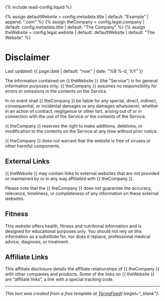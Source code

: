 ---
---

{% include read-config.liquid %}

{% assign defaultWebsite = config.metadata.title | default: "Example" | append: ".com" %}
{% assign theCompany = config.legal.company | default: config.metadata.title | default: "The Company" %}
{% assign theWebsite = config.legal.website | default: defaultWebsite | default: "The Website" %}

# Disclaimer

Last updated: {{ page.date | default: "now" | date: "%B %-d, %Y" }}

The information contained on {{ theWebsite }} (the "Service") is for general information purposes only. {{ theCompany }} assumes no responsibility for errors or omissions in the contents on the Service.

In no event shall {{ theCompany }} be liable for any special, direct, indirect, consequential, or incidental damages or any damages whatsoever, whether in an action of contract, negligence or other tort, arising out of or in connection with the use of the Service or the contents of the Service.

{{ theCompany }} reserves the right to make additions, deletions, or modification to the contents on the Service at any time without prior notice.

{{ theCompany }} does not warrant that the website is free of viruses or other harmful components.

## External Links

{{ theWebsite }} may contain links to external websites that are not provided or maintained by or in any way affiliated with {{ theCompany }}.

Please note that the {{ theCompany }} does not guarantee the accuracy, relevance, timeliness, or completeness of any information on these external websites.

## Fitness

This website offers health, fitness and nutritional information and is designed for educational purposes only. You should not rely on this information as a substitute for, nor does it replace, professional medical advice, diagnosis, or treatment.

## Affiliate Links

This affiliate disclosure details the affiliate relationships of {{ theCompany }} with other companies and products. Some of the links on {{ theWebsite }} are “affiliate links”, a link with a special tracking code.

----

*This text was created from a free template at [TermsFeed](https://termsfeed.com/){:target="_blank"}.*